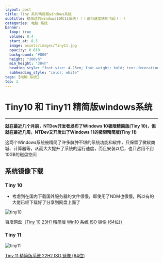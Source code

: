 ```yaml
---
layout: post
title: Tiny 系列精简版windows系统
subtitle: 精简过的windows10和11系统！！！运行速度快到飞起！！！
categories: 电脑 系统
banner:
  loop: true
  volume: 0.4
  start_at: 8.5
  image: assets/images/Tiny11.jpg
  opacity: 0.618
  background: "#000"
  height: "100vh"
  min_height: "38vh"
  heading_style: "font-size: 4.25em; font-weight: bold; text-decoration: underline"
  subheading_style: "color: white"
tags: [电脑 系统]
top: 1
---
```


# Tiny10 和 Tiny11 精简版windows系统

---

__就在最近几个月前，NTDev开发者发布了Windows 10极限精简版(Tiny 10)，但就在最近几周，NTDev又开发出了Windows 11的极限精简版(Tiny 11)__

这两个Windows系统被精简了许多臃肿不堪的系统功能和软件，只保留了微软商城、计算器等，从而大大提升了系统的运行速度，而且安装以后，也只占用不到10GB的磁盘空间

## 系统镜像下载

### Tiny 10

- 考虑到在国内下载国外服务器的文件很慢，即使用了NDM也很慢，所以有的大佬已经下载好了分享到网盘上面了

![tiny10](https://github-huangshaoqi.github.io/assets/images/Tiny10.jpg)

[百度网盘（Tiny 10 23H1 精简版 Win10 系统 ISO 镜像 (64位)）](https://pan.baidu.com/s/1makBRenkEB0Wc7la4RicWA?pwd=a8m9)

### Tiny 11

![tiny11](https://github-huangshaoqi.github.io/assets/images/Tiny11.jpg)

[Tiny 11 精简版系统 22H2 ISO 镜像 (64位)](https://pan.baidu.com/s/1sas4I8U7TCm2_fllrgC-Uw?pwd=m6j8)


<script src="https://giscus.app/client.js"
        data-repo="Github-Huangshaoqi/Github-Huangshaoqi.github.io"
        data-repo-id="R_kgDOKmhZkg"
        data-category="Announcements"
        data-category-id="DIC_kwDOKmhZks4Caohl"
        data-mapping="pathname"
        data-strict="0"
        data-reactions-enabled="1"
        data-emit-metadata="0"
        data-input-position="bottom"
        data-theme="preferred_color_scheme"
        data-lang="zh-CN"
        crossorigin="anonymous"
        async>
</script>
